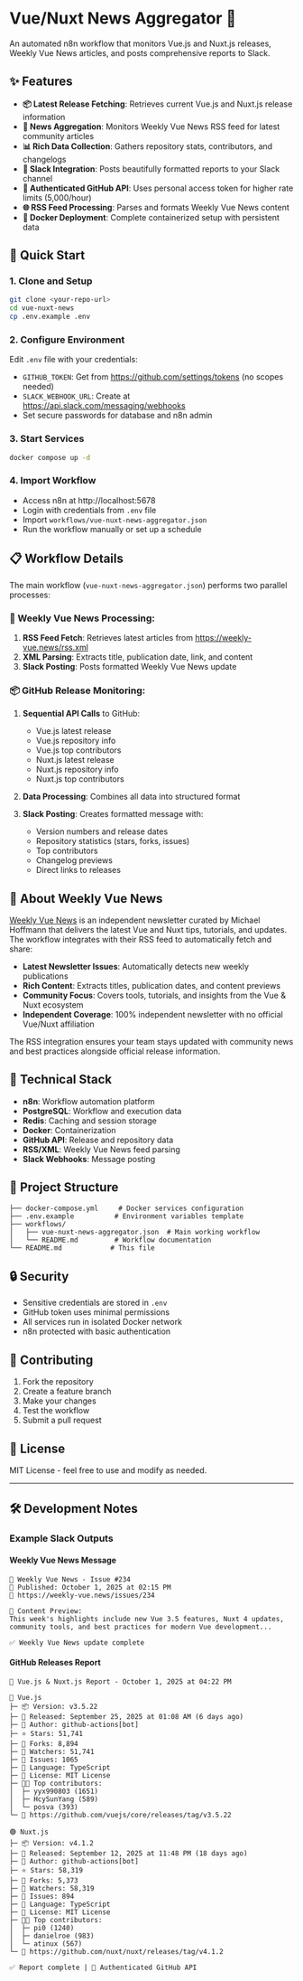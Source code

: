 # Vue/Nuxt News Aggregator 🚀

An automated n8n workflow that monitors Vue.js and Nuxt.js releases, Weekly Vue News articles, and posts comprehensive reports to Slack.

## ✨ Features

- **📦 Latest Release Fetching**: Retrieves current Vue.js and Nuxt.js release information
- **📰 News Aggregation**: Monitors Weekly Vue News RSS feed for latest community articles
- **📊 Rich Data Collection**: Gathers repository stats, contributors, and changelogs
- **💬 Slack Integration**: Posts beautifully formatted reports to your Slack channel
- **🔐 Authenticated GitHub API**: Uses personal access token for higher rate limits (5,000/hour)
- **🌐 RSS Feed Processing**: Parses and formats Weekly Vue News content
- **🐳 Docker Deployment**: Complete containerized setup with persistent data

## 🚀 Quick Start

### 1. Clone and Setup
```bash
git clone <your-repo-url>
cd vue-nuxt-news
cp .env.example .env
```

### 2. Configure Environment
Edit `.env` file with your credentials:
- `GITHUB_TOKEN`: Get from https://github.com/settings/tokens (no scopes needed)
- `SLACK_WEBHOOK_URL`: Create at https://api.slack.com/messaging/webhooks
- Set secure passwords for database and n8n admin

### 3. Start Services
```bash
docker compose up -d
```

### 4. Import Workflow
- Access n8n at http://localhost:5678
- Login with credentials from `.env` file
- Import `workflows/vue-nuxt-news-aggregator.json`
- Run the workflow manually or set up a schedule

## 📋 Workflow Details

The main workflow (`vue-nuxt-news-aggregator.json`) performs two parallel processes:

### 📰 Weekly Vue News Processing:
1. **RSS Feed Fetch**: Retrieves latest articles from https://weekly-vue.news/rss.xml
2. **XML Parsing**: Extracts title, publication date, link, and content
3. **Slack Posting**: Posts formatted Weekly Vue News update

### 📦 GitHub Release Monitoring:
1. **Sequential API Calls** to GitHub:
   - Vue.js latest release
   - Vue.js repository info
   - Vue.js top contributors
   - Nuxt.js latest release
   - Nuxt.js repository info
   - Nuxt.js top contributors

2. **Data Processing**: Combines all data into structured format

3. **Slack Posting**: Creates formatted message with:
   - Version numbers and release dates
   - Repository statistics (stars, forks, issues)
   - Top contributors
   - Changelog previews
   - Direct links to releases

## 📰 About Weekly Vue News

[Weekly Vue News](https://weekly-vue.news/) is an independent newsletter curated by Michael Hoffmann that delivers the latest Vue and Nuxt tips, tutorials, and updates. The workflow integrates with their RSS feed to automatically fetch and share:

- **Latest Newsletter Issues**: Automatically detects new weekly publications
- **Rich Content**: Extracts titles, publication dates, and content previews
- **Community Focus**: Covers tools, tutorials, and insights from the Vue & Nuxt ecosystem
- **Independent Coverage**: 100% independent newsletter with no official Vue/Nuxt affiliation

The RSS integration ensures your team stays updated with community news and best practices alongside official release information.

## 🔧 Technical Stack

- **n8n**: Workflow automation platform
- **PostgreSQL**: Workflow and execution data
- **Redis**: Caching and session storage
- **Docker**: Containerization
- **GitHub API**: Release and repository data
- **RSS/XML**: Weekly Vue News feed parsing
- **Slack Webhooks**: Message posting

## 📁 Project Structure

```
├── docker-compose.yml     # Docker services configuration
├── .env.example          # Environment variables template
├── workflows/
│   ├── vue-nuxt-news-aggregator.json  # Main working workflow
│   └── README.md         # Workflow documentation
└── README.md            # This file
```

## 🔒 Security

- Sensitive credentials are stored in `.env`
- GitHub token uses minimal permissions
- All services run in isolated Docker network
- n8n protected with basic authentication

## 🤝 Contributing

1. Fork the repository
2. Create a feature branch
3. Make your changes
4. Test the workflow
5. Submit a pull request

## 📄 License

MIT License - feel free to use and modify as needed.

---

## 🛠️ Development Notes

### Example Slack Outputs

#### Weekly Vue News Message
```
📰 Weekly Vue News - Issue #234
📅 Published: October 1, 2025 at 02:15 PM
🔗 https://weekly-vue.news/issues/234

📄 Content Preview:
This week's highlights include new Vue 3.5 features, Nuxt 4 updates, 
community tools, and best practices for modern Vue development...

✅ Weekly Vue News update complete
```

#### GitHub Releases Report
```
🚀 Vue.js & Nuxt.js Report - October 1, 2025 at 04:22 PM

💚 Vue.js
├─ 📦 Version: v3.5.22
├─ 📅 Released: September 25, 2025 at 01:08 AM (6 days ago)
├─ 👤 Author: github-actions[bot]
├─ ⭐ Stars: 51,741
├─ 🍴 Forks: 8,894
├─ 👀 Watchers: 51,741
├─ 🐛 Issues: 1065
├─ 📝 Language: TypeScript
├─ 📄 License: MIT License
├─ 👨‍💻 Top contributors:
│  ├─ yyx990803 (1651)
│  ├─ HcySunYang (589)
│  └─ posva (393)
└─ 🔗 https://github.com/vuejs/core/releases/tag/v3.5.22

🟢 Nuxt.js
├─ 📦 Version: v4.1.2
├─ 📅 Released: September 12, 2025 at 11:48 PM (18 days ago)
├─ 👤 Author: github-actions[bot]
├─ ⭐ Stars: 58,319
├─ 🍴 Forks: 5,373
├─ 👀 Watchers: 58,319
├─ 🐛 Issues: 894
├─ 📝 Language: TypeScript
├─ 📄 License: MIT License
├─ 👨‍💻 Top contributors:
│  ├─ pi0 (1240)
│  ├─ danielroe (983)
│  └─ atinux (567)
└─ 🔗 https://github.com/nuxt/nuxt/releases/tag/v4.1.2

✅ Report complete | 🤖 Authenticated GitHub API
```
